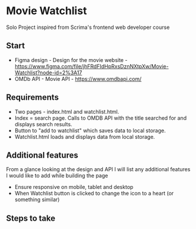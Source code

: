 # Movie Watchlist
Solo Project inspired from Scrima's frontend web developer course

## Start
- Figma design - Design for the movie website - https://www.figma.com/file/jhFRdFIdHpRxsDznNXtpXw/Movie-Watchlist?node-id=2%3A17
- OMDb API - Movie API - https://www.omdbapi.com/

## Requirements
- Two pages - index.html and watchlist.html. 
- Index = search page.  Calls to OMDB API with the title searched for and displays search results. 
- Button to "add to watchlist" which saves data to local storage.  
- Watchlist.html loads and displays data from local storage.  

## Additional features
From a glance looking at the design and API I will list any additional features I would like to add while building the page
- Ensure responsive on mobile, tablet and desktop
- When Watchlist button is clicked to change the icon to a heart (or something similar)

## Steps to take